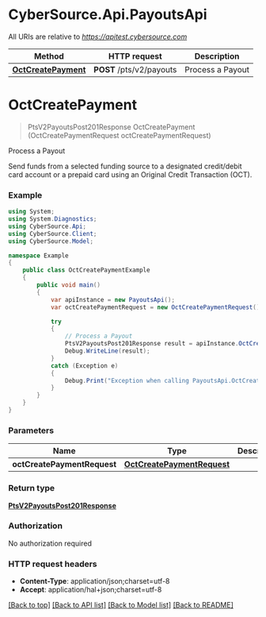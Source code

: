 # CyberSource.Api.PayoutsApi

All URIs are relative to *https://apitest.cybersource.com*

Method | HTTP request | Description
------------- | ------------- | -------------
[**OctCreatePayment**](PayoutsApi.md#octcreatepayment) | **POST** /pts/v2/payouts | Process a Payout


<a name="octcreatepayment"></a>
# **OctCreatePayment**
> PtsV2PayoutsPost201Response OctCreatePayment (OctCreatePaymentRequest octCreatePaymentRequest)

Process a Payout

Send funds from a selected funding source to a designated credit/debit card account or a prepaid card using an Original Credit Transaction (OCT). 

### Example
```csharp
using System;
using System.Diagnostics;
using CyberSource.Api;
using CyberSource.Client;
using CyberSource.Model;

namespace Example
{
    public class OctCreatePaymentExample
    {
        public void main()
        {
            var apiInstance = new PayoutsApi();
            var octCreatePaymentRequest = new OctCreatePaymentRequest(); // OctCreatePaymentRequest | 

            try
            {
                // Process a Payout
                PtsV2PayoutsPost201Response result = apiInstance.OctCreatePayment(octCreatePaymentRequest);
                Debug.WriteLine(result);
            }
            catch (Exception e)
            {
                Debug.Print("Exception when calling PayoutsApi.OctCreatePayment: " + e.Message );
            }
        }
    }
}
```

### Parameters

Name | Type | Description  | Notes
------------- | ------------- | ------------- | -------------
 **octCreatePaymentRequest** | [**OctCreatePaymentRequest**](OctCreatePaymentRequest.md)|  | 

### Return type

[**PtsV2PayoutsPost201Response**](PtsV2PayoutsPost201Response.md)

### Authorization

No authorization required

### HTTP request headers

 - **Content-Type**: application/json;charset=utf-8
 - **Accept**: application/hal+json;charset=utf-8

[[Back to top]](#) [[Back to API list]](../README.md#documentation-for-api-endpoints) [[Back to Model list]](../README.md#documentation-for-models) [[Back to README]](../README.md)

